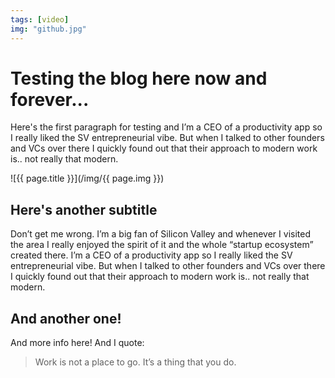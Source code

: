 ```yaml
---
tags: [video]
img: "github.jpg"
---
```


# Testing the blog here now and forever...

Here's the first paragraph for testing and I’m a CEO of a productivity app so I really liked the SV entrepreneurial vibe. But when I talked to other founders and VCs over there I quickly found out that their approach to modern work is.. not really that modern.

![{{ page.title }}](/img/{{ page.img }})

<!--More-->

## Here's another subtitle

Don’t get me wrong. I’m a big fan of Silicon Valley and whenever I visited the area I really enjoyed the spirit of it and the whole “startup ecosystem” created there. I’m a CEO of a productivity app so I really liked the SV entrepreneurial vibe. But when I talked to other founders and VCs over there I quickly found out that their approach to modern work is.. not really that modern.

## And another one!

And more info here! And I quote:

> Work is not a place to go. It’s a thing that you do.